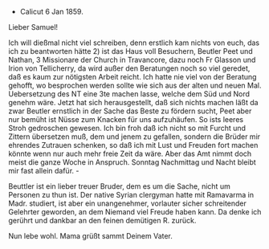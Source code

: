+ Calicut 6 Jan 1859.

Lieber Samuel!

Ich will dießmal nicht viel schreiben, denn erstlich kam nichts von euch, das ich zu beantworten hätte 2) ist das Haus voll Besuchern, Beutler Peet und Nathan, 3 Missionare der Church in Travancore, dazu noch Fr Glasson und Irion von Tellicherry, da wird außer den Beratungen noch so viel geredet, daß es kaum zur nötigsten Arbeit reicht. Ich hatte nie viel von der Beratung gehofft, wo besprochen werden sollte wie sich aus der alten und neuen Mal. Uebersetzung des NT eine 3te machen lasse, welche dem Süd und Nord genehm wäre. Jetzt hat sich herausgestellt, daß sich nichts machen läßt da zwar Beutler ernstlich in der Sache das Beste zu fördern sucht, Peet aber nur bemüht ist Nüsse zum Knacken für uns aufzuhäufen. So ists leeres Stroh gedroschen gewesen. Ich bin froh daß ich nicht so mit Furcht und Zittern übersetzen muß, dem und jenem zu gefallen, sondern die Brüder mir ehrendes Zutrauen schenken, so daß ich mit Lust und Freuden fort machen könnte wenn nur auch mehr freie Zeit da wäre. Aber das Amt nimmt doch meist die ganze Woche in Anspruch. Sonntag Nachmittag und Nacht bleibt mir fast allein dafür. -

Beuttler ist ein lieber treuer Bruder, dem es um die Sache, nicht um Personen zu thun ist. Der native Syrian clergyman <Matthan> hatte mit Ramavarma in Madr. studiert, ist aber ein unangenehmer, vorlauter sicher schreitender Gelehrter geworden, an dem Niemand viel Freude haben kann. Da denke ich gerührt und dankbar an den feinen demütigen R. zurück.

Nun lebe wohl. Mama grüßt sammt Deinem
 Vater.

